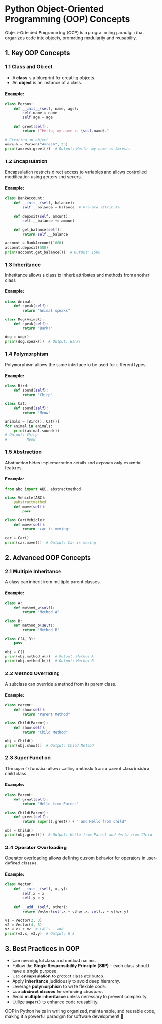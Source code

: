 # Python Object-Oriented Programming (OOP) Concepts

Object-Oriented Programming (OOP) is a programming paradigm that organizes code into objects, promoting modularity and reusability.

## 1. Key OOP Concepts
### 1.1 Class and Object
- A **class** is a blueprint for creating objects.
- An **object** is an instance of a class.

#### Example:
```python
class Person:
    def __init__(self, name, age):
        self.name = name
        self.age = age
    
    def greet(self):
        return f"Hello, my name is {self.name}."

# Creating an object
amresh = Person("Amresh", 25)
print(amresh.greet())  # Output: Hello, my name is Amresh.
```

### 1.2 Encapsulation
Encapsulation restricts direct access to variables and allows controlled modification using getters and setters.

#### Example:
```python
class BankAccount:
    def __init__(self, balance):
        self.__balance = balance  # Private attribute
    
    def deposit(self, amount):
        self.__balance += amount
    
    def get_balance(self):
        return self.__balance

account = BankAccount(1000)
account.deposit(500)
print(account.get_balance())  # Output: 1500
```

### 1.3 Inheritance
Inheritance allows a class to inherit attributes and methods from another class.

#### Example:
```python
class Animal:
    def speak(self):
        return "Animal speaks"

class Dog(Animal):
    def speak(self):
        return "Bark!"

dog = Dog()
print(dog.speak())  # Output: Bark!
```

### 1.4 Polymorphism
Polymorphism allows the same interface to be used for different types.

#### Example:
```python
class Bird:
    def sound(self):
        return "Chirp"

class Cat:
    def sound(self):
        return "Meow"

animals = [Bird(), Cat()]
for animal in animals:
    print(animal.sound())
# Output: Chirp
#         Meow
```

### 1.5 Abstraction
Abstraction hides implementation details and exposes only essential features.

#### Example:
```python
from abc import ABC, abstractmethod

class Vehicle(ABC):
    @abstractmethod
    def move(self):
        pass

class Car(Vehicle):
    def move(self):
        return "Car is moving"

car = Car()
print(car.move())  # Output: Car is moving
```

## 2. Advanced OOP Concepts
### 2.1 Multiple Inheritance
A class can inherit from multiple parent classes.

#### Example:
```python
class A:
    def method_a(self):
        return "Method A"

class B:
    def method_b(self):
        return "Method B"

class C(A, B):
    pass

obj = C()
print(obj.method_a())  # Output: Method A
print(obj.method_b())  # Output: Method B
```

### 2.2 Method Overriding
A subclass can override a method from its parent class.

#### Example:
```python
class Parent:
    def show(self):
        return "Parent Method"

class Child(Parent):
    def show(self):
        return "Child Method"

obj = Child()
print(obj.show())  # Output: Child Method
```

### 2.3 Super Function
The `super()` function allows calling methods from a parent class inside a child class.

#### Example:
```python
class Parent:
    def greet(self):
        return "Hello from Parent"

class Child(Parent):
    def greet(self):
        return super().greet() + " and Hello from Child"

obj = Child()
print(obj.greet())  # Output: Hello from Parent and Hello from Child
```

### 2.4 Operator Overloading
Operator overloading allows defining custom behavior for operators in user-defined classes.

#### Example:
```python
class Vector:
    def __init__(self, x, y):
        self.x = x
        self.y = y
    
    def __add__(self, other):
        return Vector(self.x + other.x, self.y + other.y)

v1 = Vector(2, 3)
v2 = Vector(4, 5)
v3 = v1 + v2  # Calls __add__
print(v3.x, v3.y)  # Output: 6 8
```

## 3. Best Practices in OOP
- Use meaningful class and method names.
- Follow the **Single Responsibility Principle (SRP)** – each class should have a single purpose.
- Use **encapsulation** to protect class attributes.
- Apply **inheritance** judiciously to avoid deep hierarchy.
- Leverage **polymorphism** to write flexible code.
- Use **abstract classes** for enforcing structure.
- Avoid **multiple inheritance** unless necessary to prevent complexity.
- Utilize **`super()`** to enhance code reusability.

OOP in Python helps in writing organized, maintainable, and reusable code, making it a powerful paradigm for software development! 🚀
